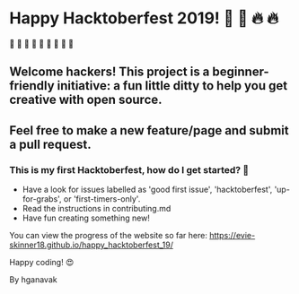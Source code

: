 # Happy Hacktoberfest 2019! :jack_o_lantern: :ghost: :fire: :fire:

:stars: :stars: :stars: :stars: :stars: :stars: :stars: :stars: :stars:
## Welcome hackers! This project is a beginner-friendly initiative: a fun little ditty to help you get creative with open source. 
## Feel free to make a new feature/page and submit a pull request.

### This is my first Hacktoberfest, how do I get started?  :rocket:

- Have a look for issues labelled as 'good first issue', 'hacktoberfest', 'up-for-grabs', or 'first-timers-only'.
- Read the instructions in contributing.md
- Have fun creating something new!

You can view the progress of the website so far here: https://evie-skinner18.github.io/happy_hacktoberfest_19/

Happy coding!
:heart_eyes:

By hganavak
